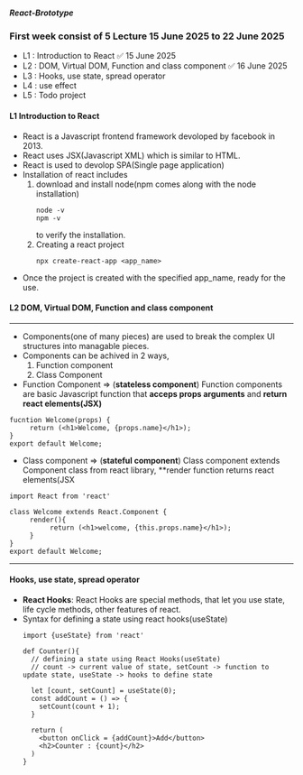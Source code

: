##### React-Brototype

### First week consist of 5 Lecture 15 June 2025 to 22 June 2025 
- L1 : Introduction to React ✅ 15 June 2025
- L2 : DOM, Virtual DOM, Function and class component ✅ 16 June 2025
- L3 : Hooks, use state, spread operator
- L4 : use effect 
- L5 : Todo project

#### L1 Introduction to React
- React is a Javascript frontend framework devoloped by facebook in 2013.
- React uses JSX(Javascript XML) which is similar to HTML.
- React is used to devolop SPA(Single page application)
- Installation of react includes
  1. download and install node(npm comes along with the node installation)
     ```
     node -v
     npm -v
     ```
     to verify the installation.
  2. Creating a react project
     ```
     npx create-react-app <app_name>
     ```
- Once the project is created with the specified app_name, ready for the use.

#### L2 DOM, Virtual DOM, Function and class component
---- 
- Components(one of many pieces) are used to break the complex UI structures into managable pieces.
- Components can be achived in 2 ways,
  1. Function component
  2. Class Component
- Function Component => (**stateless component**) Function components are basic Javascript function that **acceps props arguments** and **return react elements(JSX)**
```
fucntion Welcome(props) {
     return (<h1>Welcome, {props.name}</h1>);
}
export default Welcome;
```
- Class component => (**stateful component**) Class component extends Component class from react library, **render function returns react elements(JSX
```
import React from 'react'

class Welcome extends React.Component {
     render(){
          return (<h1>welcome, {this.props.name}</h1>);
     }
}
export default Welcome;
```
---- 
#### Hooks, use state, spread operator
- **React Hooks**: React Hooks are special methods, that let you use state, life cycle methods, other features of react.
- Syntax for defining a state using react hooks(useState)
  ```
  import {useState} from 'react'

  def Counter(){
    // defining a state using React Hooks(useState)
    // count -> current value of state, setCount -> function to update state, useState -> hooks to define state
  
    let [count, setCount] = useState(0);
    const addCount = () => {
      setCount(count + 1);
    }
  
    return (
      <button onClick = {addCount}>Add</button>
      <h2>Counter : {count}</h2>
    )
  }
  ```
